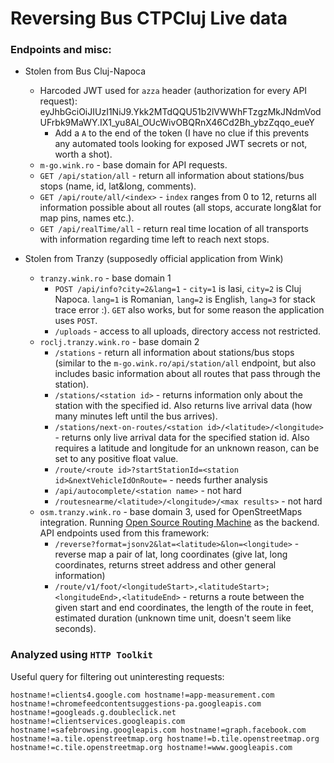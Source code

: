 # Reversing Bus CTPCluj Live data

### Endpoints and misc:
* Stolen from Bus Cluj-Napoca
  - Harcoded JWT used for `azza` header (authorization for every API request): eyJhbGciOiJIUzI1NiJ9.Ykk2MTdQQU51b2lVWWhFTzgzMkJNdmVodUFrbk9MaWY.IX1_yu8Al_OUcWivOBQRnX46Cd2Bh_ybzZqqo_eueY
    - Add a `A` to the end of the token (I have no clue if this prevents any automated tools looking for exposed JWT secrets or not, worth a shot).
  - `m-go.wink.ro` - base domain for API requests.
  - `GET /api/station/all` - return all information about stations/bus stops (name, id, lat&long, comments).
  - `GET /api/route/all/<index>` - `index` ranges from 0 to 12, returns all information possible about all routes (all stops, accurate long&lat for map pins, names etc.).
  - `GET /api/realTime/all` - return real time location of all transports with information regarding time left to reach next stops.

* Stolen from Tranzy (supposedly official application from Wink)
  - `tranzy.wink.ro` - base domain 1
    - `POST /api/info?city=2&lang=1` - `city=1` is Iasi, `city=2` is Cluj Napoca. `lang=1` is Romanian, `lang=2` is English, `lang=3` for stack trace error :). `GET` also works, but for some reason the application uses `POST`.
    - `/uploads` - access to all uploads, directory access not restricted.
  - `roclj.tranzy.wink.ro` - base domain 2
    - `/stations` - return all information about stations/bus stops (similar to the `m-go.wink.ro/api/station/all` endpoint, but also includes basic information about all routes that pass through the station).
    - `/stations/<station id>` - returns information only about the station with the specified id. Also returns live arrival data (how many minutes left until the bus arrives).
    - `/stations/next-on-routes/<station id>/<latitude>/<longitude>` - returns only live arrival data for the specified station id. Also requires a latitude and longitude for an unknown reason, can be set to any positive float value.
    - `/route/<route id>?startStationId=<station id>&nextVehicleIdOnRoute=` - needs further analysis
    - `/api/autocomplete/<station name>` - not hard
    - `/routesnearme/<latitude>/<longitude>/<max results>` - not hard
  - `osm.tranzy.wink.ro` - base domain 3, used for OpenStreetMaps integration. Running [Open Source Routing Machine](https://github.com/Project-OSRM/osrm-backend) as the backend. API endpoints used from this framework:
    - `/reverse?format=jsonv2&lat=<latitude>&lon=<longitude>` - reverse map a pair of lat, long coordinates (give lat, long coordinates, returns street address and other general information)
    - `/route/v1/foot/<longitudeStart>,<latitudeStart>;<longitudeEnd>,<latitudeEnd>` - returns a route between the given start and end coordinates, the length of the route in feet, estimated duration (unknown time unit, doesn't seem like seconds).


### Analyzed using `HTTP Toolkit`
Useful query for filtering out uninteresting requests:
```
hostname!=clients4.google.com hostname!=app-measurement.com hostname!=chromefeedcontentsuggestions-pa.googleapis.com hostname!=googleads.g.doubleclick.net hostname!=clientservices.googleapis.com hostname!=safebrowsing.googleapis.com hostname!=graph.facebook.com hostname!=a.tile.openstreetmap.org hostname!=b.tile.openstreetmap.org hostname!=c.tile.openstreetmap.org hostname!=www.googleapis.com 
```